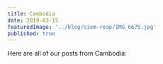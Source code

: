 ```yaml
---
title: Cambodia
date: 2019-03-15
featuredImage: '../blog/siem-reap/IMG_6675.jpg'
published: true
---
```


Here are all of our posts from Cambodia: